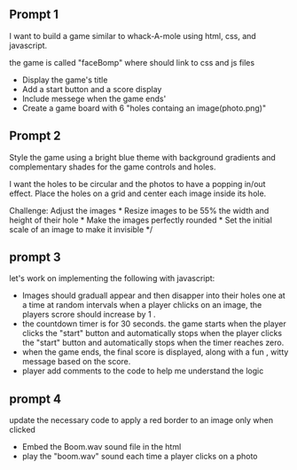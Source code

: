 ## Prompt 1

I want to build a game similar to whack-A-mole using html, css, and javascript.

the game is called "faceBomp" where should link to css and js files 
* Display the game's title
* Add a start button and a score display
* Include messege when the game ends'
* Create a game board with 6 "holes containg an image(photo.png)"

## Prompt 2
Style the game using a bright blue theme with background gradients
and complementary shades for the game controls and holes.

I want the holes to be circular and the photos to have a popping in/out effect.
Place the holes on a grid and center each image inside its hole.

Challenge: Adjust the images
    * Resize images to be 55% the width and height of their hole
    * Make the images perfectly rounded
    * Set the initial scale of an image to make it invisible
*/

## prompt 3 

let's work on implementing the following with javascript:
* Images should graduall appear and then disapper into their holes one at a time at random intervals when a player chlicks on an image, the players scrore should increase by 1 .
* the countdown timer is for 30 seconds. the game starts when the player clicks the "start" button and automatically stops when the player clicks the "start" button and automatically stops when the timer reaches zero.
* when the game ends, the final score is displayed, along with a fun , witty message based on the score.
* player add comments to the code to help me understand the logic


## prompt 4
update the necessary code to apply a red border to an image only when clicked

* Embed the Boom.wav sound file in the html
* play the "boom.wav" sound each time a player clicks on a photo
